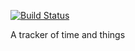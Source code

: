 [![Build Status](http://drone.faceslide.com/api/badges/composit/slowmonster/status.svg)](http://drone.faceslide.com/composit/slowmonster)

A tracker of time and things
